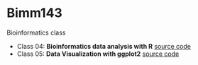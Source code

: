 # Bimm143
Bioinformatics class

- Class 04: **Bioinformatics data analysis with R** [source code](https://github.com/Moises1098/Bimm143/tree/main/class04)
- Class 05: **Data Visualization with ggplot2** [source code](https://github.com/Moises1098/Bimm143/tree/main/class05)
